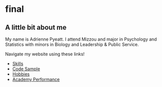 # final

## A little bit about me
My name is Adrienne Pyeatt. I attend Mizzou and major in Psychology and Statistics with minors in Biology and Leadership & Public Service.



Navigate my website using these links!
* [Skills](./skills.md)
* [Code Sample](./code_sample.md)
* [Hobbies](./hobby.md)
* [Academy Performance](./marks.md)
